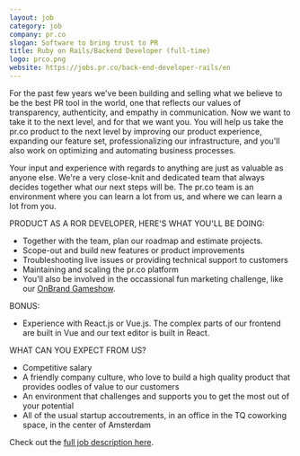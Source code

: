 ```yaml
---
layout: job
category: job
company: pr.co
slogan: Software to bring trust to PR
title: Ruby on Rails/Backend Developer (full-time)
logo: prco.png
website: https://jobs.pr.co/back-end-developer-rails/en
---
```


For the past few years we've been building and selling what we believe to be the best PR tool in the world, one that reflects our values of transparency, authenticity, and empathy in communication. Now we want to take it to the next level, and for that we want you.
You will help us take the pr.co product to the next level by improving our product experience, expanding our feature set, professionalizing our infrastructure, and you'll also work on optimizing and automating business processes.

Your input and experience with regards to anything are just as valuable as anyone else. We're a very close-knit and dedicated team that always decides together what our next steps will be. The pr.co team is an environment where you can learn a lot from us, and where we can learn a lot from you.

PRODUCT 
AS A ROR DEVELOPER, HERE'S WHAT YOU'LL BE DOING:
- Together with the team, plan our roadmap and estimate projects.
- Scope-out and build new features or product improvements
- Troubleshooting live issues or providing technical support to customers
- Maintaining and scaling the pr.co platform
- You'll also be involved in the occassional fun marketing challenge, like our [OnBrand Gameshow](https://news.pr.co/160015-top-brands-gameshow-at-onbrand).

 BONUS:
- Experience with React.js or Vue.js. The complex parts of our frontend are built in Vue and our text editor is built in React.

WHAT CAN YOU EXPECT FROM US?
- Competitive salary
- A friendly company culture, who love to build a high quality product that provides oodles of value to our customers
- An environment that challenges and supports you to get the most out of your potential
- All of the usual startup accoutrements, in an office in the TQ coworking space, in the center of Amsterdam

Check out the [full job description here](https://jobs.pr.co/back-end-developer-rails/en). 
